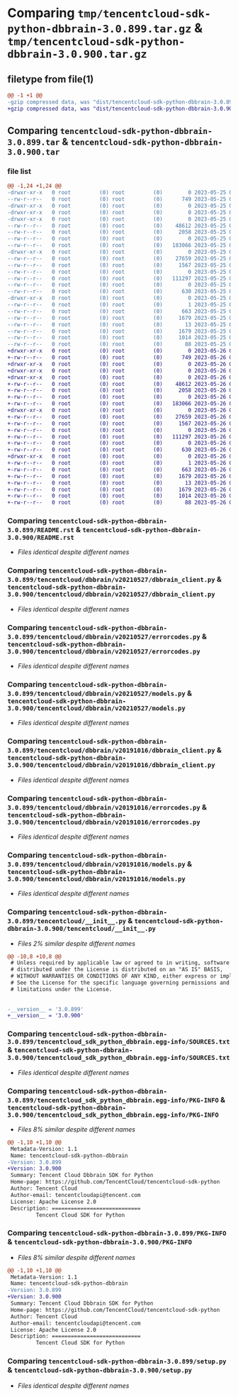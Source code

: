 # Comparing `tmp/tencentcloud-sdk-python-dbbrain-3.0.899.tar.gz` & `tmp/tencentcloud-sdk-python-dbbrain-3.0.900.tar.gz`

## filetype from file(1)

```diff
@@ -1 +1 @@
-gzip compressed data, was "dist/tencentcloud-sdk-python-dbbrain-3.0.899.tar", last modified: Thu May 25 00:24:22 2023, max compression
+gzip compressed data, was "dist/tencentcloud-sdk-python-dbbrain-3.0.900.tar", last modified: Fri May 26 02:16:25 2023, max compression
```

## Comparing `tencentcloud-sdk-python-dbbrain-3.0.899.tar` & `tencentcloud-sdk-python-dbbrain-3.0.900.tar`

### file list

```diff
@@ -1,24 +1,24 @@
-drwxr-xr-x   0 root         (0) root         (0)        0 2023-05-25 00:24:22.000000 tencentcloud-sdk-python-dbbrain-3.0.899/
--rw-r--r--   0 root         (0) root         (0)      749 2023-05-25 00:24:22.000000 tencentcloud-sdk-python-dbbrain-3.0.899/README.rst
-drwxr-xr-x   0 root         (0) root         (0)        0 2023-05-25 00:24:22.000000 tencentcloud-sdk-python-dbbrain-3.0.899/tencentcloud/
-drwxr-xr-x   0 root         (0) root         (0)        0 2023-05-25 00:24:22.000000 tencentcloud-sdk-python-dbbrain-3.0.899/tencentcloud/dbbrain/
-drwxr-xr-x   0 root         (0) root         (0)        0 2023-05-25 00:24:22.000000 tencentcloud-sdk-python-dbbrain-3.0.899/tencentcloud/dbbrain/v20210527/
--rw-r--r--   0 root         (0) root         (0)    48612 2023-05-25 00:24:22.000000 tencentcloud-sdk-python-dbbrain-3.0.899/tencentcloud/dbbrain/v20210527/dbbrain_client.py
--rw-r--r--   0 root         (0) root         (0)     2058 2023-05-25 00:24:22.000000 tencentcloud-sdk-python-dbbrain-3.0.899/tencentcloud/dbbrain/v20210527/errorcodes.py
--rw-r--r--   0 root         (0) root         (0)        0 2023-05-25 00:24:22.000000 tencentcloud-sdk-python-dbbrain-3.0.899/tencentcloud/dbbrain/v20210527/__init__.py
--rw-r--r--   0 root         (0) root         (0)   183066 2023-05-25 00:24:22.000000 tencentcloud-sdk-python-dbbrain-3.0.899/tencentcloud/dbbrain/v20210527/models.py
-drwxr-xr-x   0 root         (0) root         (0)        0 2023-05-25 00:24:22.000000 tencentcloud-sdk-python-dbbrain-3.0.899/tencentcloud/dbbrain/v20191016/
--rw-r--r--   0 root         (0) root         (0)    27659 2023-05-25 00:24:22.000000 tencentcloud-sdk-python-dbbrain-3.0.899/tencentcloud/dbbrain/v20191016/dbbrain_client.py
--rw-r--r--   0 root         (0) root         (0)     1567 2023-05-25 00:24:22.000000 tencentcloud-sdk-python-dbbrain-3.0.899/tencentcloud/dbbrain/v20191016/errorcodes.py
--rw-r--r--   0 root         (0) root         (0)        0 2023-05-25 00:24:22.000000 tencentcloud-sdk-python-dbbrain-3.0.899/tencentcloud/dbbrain/v20191016/__init__.py
--rw-r--r--   0 root         (0) root         (0)   111297 2023-05-25 00:24:22.000000 tencentcloud-sdk-python-dbbrain-3.0.899/tencentcloud/dbbrain/v20191016/models.py
--rw-r--r--   0 root         (0) root         (0)        0 2023-05-25 00:24:22.000000 tencentcloud-sdk-python-dbbrain-3.0.899/tencentcloud/dbbrain/__init__.py
--rw-r--r--   0 root         (0) root         (0)      630 2023-05-25 00:24:22.000000 tencentcloud-sdk-python-dbbrain-3.0.899/tencentcloud/__init__.py
-drwxr-xr-x   0 root         (0) root         (0)        0 2023-05-25 00:24:22.000000 tencentcloud-sdk-python-dbbrain-3.0.899/tencentcloud_sdk_python_dbbrain.egg-info/
--rw-r--r--   0 root         (0) root         (0)        1 2023-05-25 00:24:22.000000 tencentcloud-sdk-python-dbbrain-3.0.899/tencentcloud_sdk_python_dbbrain.egg-info/dependency_links.txt
--rw-r--r--   0 root         (0) root         (0)      663 2023-05-25 00:24:22.000000 tencentcloud-sdk-python-dbbrain-3.0.899/tencentcloud_sdk_python_dbbrain.egg-info/SOURCES.txt
--rw-r--r--   0 root         (0) root         (0)     1679 2023-05-25 00:24:22.000000 tencentcloud-sdk-python-dbbrain-3.0.899/tencentcloud_sdk_python_dbbrain.egg-info/PKG-INFO
--rw-r--r--   0 root         (0) root         (0)       13 2023-05-25 00:24:22.000000 tencentcloud-sdk-python-dbbrain-3.0.899/tencentcloud_sdk_python_dbbrain.egg-info/top_level.txt
--rw-r--r--   0 root         (0) root         (0)     1679 2023-05-25 00:24:22.000000 tencentcloud-sdk-python-dbbrain-3.0.899/PKG-INFO
--rw-r--r--   0 root         (0) root         (0)     1014 2023-05-25 00:24:22.000000 tencentcloud-sdk-python-dbbrain-3.0.899/setup.py
--rw-r--r--   0 root         (0) root         (0)       88 2023-05-25 00:24:22.000000 tencentcloud-sdk-python-dbbrain-3.0.899/setup.cfg
+drwxr-xr-x   0 root         (0) root         (0)        0 2023-05-26 02:16:25.000000 tencentcloud-sdk-python-dbbrain-3.0.900/
+-rw-r--r--   0 root         (0) root         (0)      749 2023-05-26 02:16:25.000000 tencentcloud-sdk-python-dbbrain-3.0.900/README.rst
+drwxr-xr-x   0 root         (0) root         (0)        0 2023-05-26 02:16:25.000000 tencentcloud-sdk-python-dbbrain-3.0.900/tencentcloud/
+drwxr-xr-x   0 root         (0) root         (0)        0 2023-05-26 02:16:25.000000 tencentcloud-sdk-python-dbbrain-3.0.900/tencentcloud/dbbrain/
+drwxr-xr-x   0 root         (0) root         (0)        0 2023-05-26 02:16:25.000000 tencentcloud-sdk-python-dbbrain-3.0.900/tencentcloud/dbbrain/v20210527/
+-rw-r--r--   0 root         (0) root         (0)    48612 2023-05-26 02:16:25.000000 tencentcloud-sdk-python-dbbrain-3.0.900/tencentcloud/dbbrain/v20210527/dbbrain_client.py
+-rw-r--r--   0 root         (0) root         (0)     2058 2023-05-26 02:16:25.000000 tencentcloud-sdk-python-dbbrain-3.0.900/tencentcloud/dbbrain/v20210527/errorcodes.py
+-rw-r--r--   0 root         (0) root         (0)        0 2023-05-26 02:16:25.000000 tencentcloud-sdk-python-dbbrain-3.0.900/tencentcloud/dbbrain/v20210527/__init__.py
+-rw-r--r--   0 root         (0) root         (0)   183066 2023-05-26 02:16:25.000000 tencentcloud-sdk-python-dbbrain-3.0.900/tencentcloud/dbbrain/v20210527/models.py
+drwxr-xr-x   0 root         (0) root         (0)        0 2023-05-26 02:16:25.000000 tencentcloud-sdk-python-dbbrain-3.0.900/tencentcloud/dbbrain/v20191016/
+-rw-r--r--   0 root         (0) root         (0)    27659 2023-05-26 02:16:25.000000 tencentcloud-sdk-python-dbbrain-3.0.900/tencentcloud/dbbrain/v20191016/dbbrain_client.py
+-rw-r--r--   0 root         (0) root         (0)     1567 2023-05-26 02:16:25.000000 tencentcloud-sdk-python-dbbrain-3.0.900/tencentcloud/dbbrain/v20191016/errorcodes.py
+-rw-r--r--   0 root         (0) root         (0)        0 2023-05-26 02:16:25.000000 tencentcloud-sdk-python-dbbrain-3.0.900/tencentcloud/dbbrain/v20191016/__init__.py
+-rw-r--r--   0 root         (0) root         (0)   111297 2023-05-26 02:16:25.000000 tencentcloud-sdk-python-dbbrain-3.0.900/tencentcloud/dbbrain/v20191016/models.py
+-rw-r--r--   0 root         (0) root         (0)        0 2023-05-26 02:16:25.000000 tencentcloud-sdk-python-dbbrain-3.0.900/tencentcloud/dbbrain/__init__.py
+-rw-r--r--   0 root         (0) root         (0)      630 2023-05-26 02:16:25.000000 tencentcloud-sdk-python-dbbrain-3.0.900/tencentcloud/__init__.py
+drwxr-xr-x   0 root         (0) root         (0)        0 2023-05-26 02:16:25.000000 tencentcloud-sdk-python-dbbrain-3.0.900/tencentcloud_sdk_python_dbbrain.egg-info/
+-rw-r--r--   0 root         (0) root         (0)        1 2023-05-26 02:16:25.000000 tencentcloud-sdk-python-dbbrain-3.0.900/tencentcloud_sdk_python_dbbrain.egg-info/dependency_links.txt
+-rw-r--r--   0 root         (0) root         (0)      663 2023-05-26 02:16:25.000000 tencentcloud-sdk-python-dbbrain-3.0.900/tencentcloud_sdk_python_dbbrain.egg-info/SOURCES.txt
+-rw-r--r--   0 root         (0) root         (0)     1679 2023-05-26 02:16:25.000000 tencentcloud-sdk-python-dbbrain-3.0.900/tencentcloud_sdk_python_dbbrain.egg-info/PKG-INFO
+-rw-r--r--   0 root         (0) root         (0)       13 2023-05-26 02:16:25.000000 tencentcloud-sdk-python-dbbrain-3.0.900/tencentcloud_sdk_python_dbbrain.egg-info/top_level.txt
+-rw-r--r--   0 root         (0) root         (0)     1679 2023-05-26 02:16:25.000000 tencentcloud-sdk-python-dbbrain-3.0.900/PKG-INFO
+-rw-r--r--   0 root         (0) root         (0)     1014 2023-05-26 02:16:25.000000 tencentcloud-sdk-python-dbbrain-3.0.900/setup.py
+-rw-r--r--   0 root         (0) root         (0)       88 2023-05-26 02:16:25.000000 tencentcloud-sdk-python-dbbrain-3.0.900/setup.cfg
```

### Comparing `tencentcloud-sdk-python-dbbrain-3.0.899/README.rst` & `tencentcloud-sdk-python-dbbrain-3.0.900/README.rst`

 * *Files identical despite different names*

### Comparing `tencentcloud-sdk-python-dbbrain-3.0.899/tencentcloud/dbbrain/v20210527/dbbrain_client.py` & `tencentcloud-sdk-python-dbbrain-3.0.900/tencentcloud/dbbrain/v20210527/dbbrain_client.py`

 * *Files identical despite different names*

### Comparing `tencentcloud-sdk-python-dbbrain-3.0.899/tencentcloud/dbbrain/v20210527/errorcodes.py` & `tencentcloud-sdk-python-dbbrain-3.0.900/tencentcloud/dbbrain/v20210527/errorcodes.py`

 * *Files identical despite different names*

### Comparing `tencentcloud-sdk-python-dbbrain-3.0.899/tencentcloud/dbbrain/v20210527/models.py` & `tencentcloud-sdk-python-dbbrain-3.0.900/tencentcloud/dbbrain/v20210527/models.py`

 * *Files identical despite different names*

### Comparing `tencentcloud-sdk-python-dbbrain-3.0.899/tencentcloud/dbbrain/v20191016/dbbrain_client.py` & `tencentcloud-sdk-python-dbbrain-3.0.900/tencentcloud/dbbrain/v20191016/dbbrain_client.py`

 * *Files identical despite different names*

### Comparing `tencentcloud-sdk-python-dbbrain-3.0.899/tencentcloud/dbbrain/v20191016/errorcodes.py` & `tencentcloud-sdk-python-dbbrain-3.0.900/tencentcloud/dbbrain/v20191016/errorcodes.py`

 * *Files identical despite different names*

### Comparing `tencentcloud-sdk-python-dbbrain-3.0.899/tencentcloud/dbbrain/v20191016/models.py` & `tencentcloud-sdk-python-dbbrain-3.0.900/tencentcloud/dbbrain/v20191016/models.py`

 * *Files identical despite different names*

### Comparing `tencentcloud-sdk-python-dbbrain-3.0.899/tencentcloud/__init__.py` & `tencentcloud-sdk-python-dbbrain-3.0.900/tencentcloud/__init__.py`

 * *Files 2% similar despite different names*

```diff
@@ -10,8 +10,8 @@
 # Unless required by applicable law or agreed to in writing, software
 # distributed under the License is distributed on an "AS IS" BASIS,
 # WITHOUT WARRANTIES OR CONDITIONS OF ANY KIND, either express or implied.
 # See the License for the specific language governing permissions and
 # limitations under the License.
 
 
-__version__ = '3.0.899'
+__version__ = '3.0.900'
```

### Comparing `tencentcloud-sdk-python-dbbrain-3.0.899/tencentcloud_sdk_python_dbbrain.egg-info/SOURCES.txt` & `tencentcloud-sdk-python-dbbrain-3.0.900/tencentcloud_sdk_python_dbbrain.egg-info/SOURCES.txt`

 * *Files identical despite different names*

### Comparing `tencentcloud-sdk-python-dbbrain-3.0.899/tencentcloud_sdk_python_dbbrain.egg-info/PKG-INFO` & `tencentcloud-sdk-python-dbbrain-3.0.900/tencentcloud_sdk_python_dbbrain.egg-info/PKG-INFO`

 * *Files 8% similar despite different names*

```diff
@@ -1,10 +1,10 @@
 Metadata-Version: 1.1
 Name: tencentcloud-sdk-python-dbbrain
-Version: 3.0.899
+Version: 3.0.900
 Summary: Tencent Cloud Dbbrain SDK for Python
 Home-page: https://github.com/TencentCloud/tencentcloud-sdk-python
 Author: Tencent Cloud
 Author-email: tencentcloudapi@tencent.com
 License: Apache License 2.0
 Description: ============================
         Tencent Cloud SDK for Python
```

### Comparing `tencentcloud-sdk-python-dbbrain-3.0.899/PKG-INFO` & `tencentcloud-sdk-python-dbbrain-3.0.900/PKG-INFO`

 * *Files 8% similar despite different names*

```diff
@@ -1,10 +1,10 @@
 Metadata-Version: 1.1
 Name: tencentcloud-sdk-python-dbbrain
-Version: 3.0.899
+Version: 3.0.900
 Summary: Tencent Cloud Dbbrain SDK for Python
 Home-page: https://github.com/TencentCloud/tencentcloud-sdk-python
 Author: Tencent Cloud
 Author-email: tencentcloudapi@tencent.com
 License: Apache License 2.0
 Description: ============================
         Tencent Cloud SDK for Python
```

### Comparing `tencentcloud-sdk-python-dbbrain-3.0.899/setup.py` & `tencentcloud-sdk-python-dbbrain-3.0.900/setup.py`

 * *Files identical despite different names*

